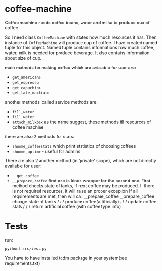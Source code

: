 # coffee-machine

Coffee machine needs coffee beans, water and milka to produce cup of coffee

So I need class `CoffeeMachine` with states how much resources it has.
Then instance of `CoffeeMachine` will produce cup of coffee. I have created
named tuple for this object. Named tuple contains informations
how much coffee, water, milk is needed for produce beverage.
It also contains information about size of cup.

main methods for making coffee which are avialable for user are:
- `get_americano`
- `get_espresso`
- `get_capuchino`
- `get_late_machiato`

another methods, called service methods are:
- `fill_water`
- `fill_water`
- `attach_milkbox`
as the name suggest, these methods fill resources of coffee machine

there are also 2 methods for stats:
- `showme_coffeestats` which print statistics of choosing coffees
- `showme_uptime` - useful for admins


There are also 2 another method (in 'private' scope), which are not
directly available for user:
- `__get_coffee`
- `__prepare_coffee`
first one is kinda wrapper for the second one.
First method checks state of tanks, if next coffee may be produced.
If there is not required resources, it will raise an proper exception
If all requirements are met, then will call __prepare_coffee
__prepare_coffee
 change state of tanks
 \/    \/    \/
 produce coffee(artificially)
 \/    \/    \/
 update coffee stats
 \/    \/    \/
 return artificial coffee (with coffee type info)


# Tests
run:
```
python3 src/test.py
```

You have to have installed tqdm package in your system(see requirements.txt)

